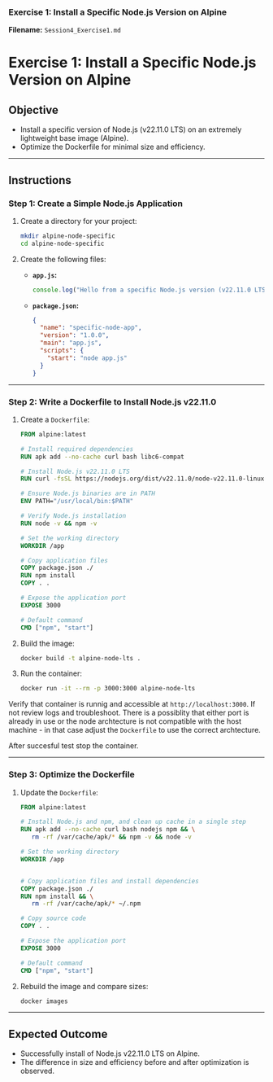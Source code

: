 

### **Exercise 1: Install a Specific Node.js Version on Alpine**

**Filename:** `Session4_Exercise1.md`


# Exercise 1: Install a Specific Node.js Version on Alpine

## Objective
- Install a specific version of Node.js (v22.11.0 LTS) on an extremely lightweight base image (Alpine).
- Optimize the Dockerfile for minimal size and efficiency.

---

## Instructions

### Step 1: Create a Simple Node.js Application
1. Create a directory for your project:
   ```bash
   mkdir alpine-node-specific
   cd alpine-node-specific
   ```

2. Create the following files:
   - **`app.js`:**
     ```javascript
     console.log("Hello from a specific Node.js version (v22.11.0 LTS) running on Alpine!");
     ```
   - **`package.json`:**
     ```json
     {
       "name": "specific-node-app",
       "version": "1.0.0",
       "main": "app.js",
       "scripts": {
         "start": "node app.js"
       }
     }
     ```

---

### Step 2: Write a Dockerfile to Install Node.js v22.11.0
1. Create a `Dockerfile`:
   ```Dockerfile
   FROM alpine:latest

   # Install required dependencies
   RUN apk add --no-cache curl bash libc6-compat

   # Install Node.js v22.11.0 LTS
   RUN curl -fsSL https://nodejs.org/dist/v22.11.0/node-v22.11.0-linux-x64.tar.xz | tar -xJ -C /usr/local --strip-components=1

   # Ensure Node.js binaries are in PATH
   ENV PATH="/usr/local/bin:$PATH"

   # Verify Node.js installation
   RUN node -v && npm -v

   # Set the working directory
   WORKDIR /app

   # Copy application files
   COPY package.json ./
   RUN npm install
   COPY . .

   # Expose the application port
   EXPOSE 3000

   # Default command
   CMD ["npm", "start"]
   ```

2. Build the image:
   ```bash
   docker build -t alpine-node-lts .
   ```

3. Run the container:
   ```bash
   docker run -it --rm -p 3000:3000 alpine-node-lts
   ```

Verify that container is runnig and accessible at `http://localhost:3000`. If not review logs and troubleshoot. There is a possiblity that either port is already in use or the node archtecture is not compatible with the host machine - in that case adjust the `Dockerfile` to use the correct archtecture.

After succesful test stop the container.

---

### Step 3: Optimize the Dockerfile
1. Update the `Dockerfile`:
   ```Dockerfile
   FROM alpine:latest

   # Install Node.js and npm, and clean up cache in a single step
   RUN apk add --no-cache curl bash nodejs npm && \
      rm -rf /var/cache/apk/* && npm -v && node -v

   # Set the working directory
   WORKDIR /app


   # Copy application files and install dependencies
   COPY package.json ./
   RUN npm install && \
      rm -rf /var/cache/apk/* ~/.npm

   # Copy source code
   COPY . .

   # Expose the application port
   EXPOSE 3000

   # Default command
   CMD ["npm", "start"]


   ```

2. Rebuild the image and compare sizes:
   ```bash
   docker images
   ```

---

## Expected Outcome
- Successfully install of Node.js v22.11.0 LTS on Alpine.
- The difference in size and efficiency before and after optimization is observed.


